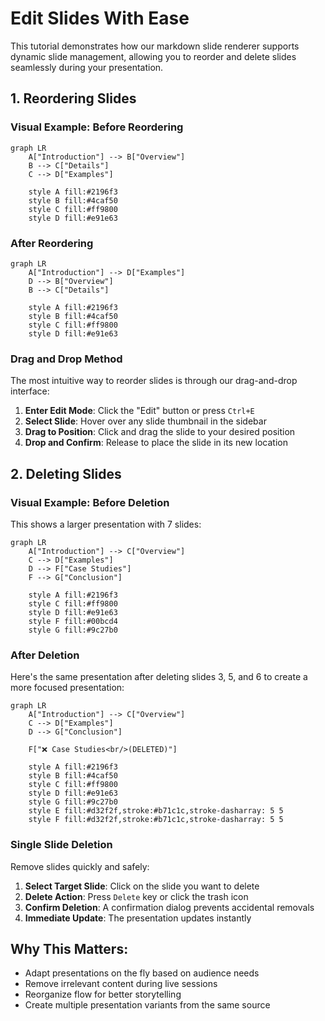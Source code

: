 # Edit Slides With Ease 

This tutorial demonstrates how our markdown slide renderer supports dynamic slide management, allowing you to reorder and delete slides seamlessly during your presentation.


## 1. Reordering Slides

### Visual Example: Before Reordering

```mermaid
graph LR 
    A["Introduction"] --> B["Overview"]
    B --> C["Details"]
    C --> D["Examples"]
    
    style A fill:#2196f3
    style B fill:#4caf50
    style C fill:#ff9800
    style D fill:#e91e63
```

### After Reordering

```mermaid
graph LR 
    A["Introduction"] --> D["Examples"]
    D --> B["Overview"]
    B --> C["Details"]
    
    style A fill:#2196f3
    style B fill:#4caf50
    style C fill:#ff9800
    style D fill:#e91e63
```

### Drag and Drop Method

The most intuitive way to reorder slides is through our drag-and-drop interface:

1. **Enter Edit Mode**: Click the "Edit" button or press `Ctrl+E`
2. **Select Slide**: Hover over any slide thumbnail in the sidebar
3. **Drag to Position**: Click and drag the slide to your desired position
4. **Drop and Confirm**: Release to place the slide in its new location


## 2. Deleting Slides

### Visual Example: Before Deletion

This shows a larger presentation with 7 slides:

```mermaid
graph LR 
    A["Introduction"] --> C["Overview"]
    C --> D["Examples"]
    D --> F["Case Studies"]
    F --> G["Conclusion"]
    
    style A fill:#2196f3
    style C fill:#ff9800
    style D fill:#e91e63
    style F fill:#00bcd4
    style G fill:#9c27b0
```

### After Deletion

Here's the same presentation after deleting slides 3, 5, and 6 to create a more focused presentation:

```mermaid
graph LR 
    A["Introduction"] --> C["Overview"]
    C --> D["Examples"]
    D --> G["Conclusion"]
    
    F["❌ Case Studies<br/>(DELETED)"]
    
    style A fill:#2196f3
    style B fill:#4caf50
    style C fill:#ff9800
    style D fill:#e91e63
    style G fill:#9c27b0
    style E fill:#d32f2f,stroke:#b71c1c,stroke-dasharray: 5 5
    style F fill:#d32f2f,stroke:#b71c1c,stroke-dasharray: 5 5
```

### Single Slide Deletion

Remove slides quickly and safely:

1. **Select Target Slide**: Click on the slide you want to delete
2. **Delete Action**: Press `Delete` key or click the trash icon
3. **Confirm Deletion**: A confirmation dialog prevents accidental removals
4. **Immediate Update**: The presentation updates instantly


## Why This Matters:
- Adapt presentations on the fly based on audience needs
- Remove irrelevant content during live sessions
- Reorganize flow for better storytelling
- Create multiple presentation variants from the same source